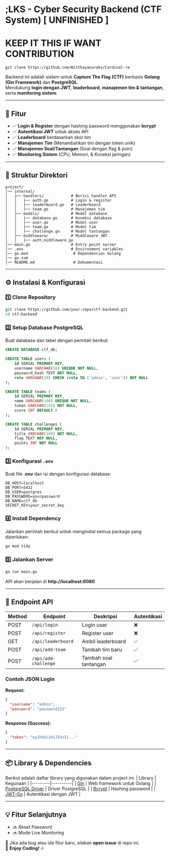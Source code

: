 #  ;LKS - Cyber Security Backend (CTF System) [  UNFINISHED ]
# KEEP IT THIS IF WANT CONTRIBUTION 

```
git clone https://github.com/Witthayanuraks/Cardinal-re
```

Backend ini adalah sistem untuk **Capture The Flag (CTF)** berbasis **Golang (Gin Framework)** dan **PostgreSQL**.  
Mendukung **login dengan JWT**, **leaderboard**, **manajemen tim & tantangan**, serta **monitoring sistem**.

---

## 🚀 **Fitur**
- ✅ **Login & Register** dengan hashing password menggunakan **bcrypt**  
- ✅ **Autentikasi JWT** untuk akses API  
- ✅ **Leaderboard** berdasarkan skor tim  
- ✅ **Manajemen Tim** (Menambahkan tim dengan token unik)  
- ✅ **Manajemen Soal/Tantangan** (Soal dengan flag & poin)  
- ✅ **Monitoring Sistem** (CPU, Memori, & Koneksi jaringan)

---

## 📌 **Struktur Direktori**
```
project/
│── internal/
│   ├── handlers/            # Berisi handler API
│   │   ├── auth.go          # Login & register
│   │   ├── leaderboard.go   # Leaderboard
│   │   ├── team.go          # Manajemen tim
│   ├── models/              # Model database
│   │   ├── database.go      # Koneksi database
│   │   ├── user.go          # Model user
│   │   ├── team.go          # Model tim
│   │   ├── challenge.go     # Model tantangan
│   ├── middleware/          # Middleware JWT
│   │   ├── auth_middleware.go 
│── main.go                  # Entry point server
│── .env                     # Environment variables
│── go.mod                    # Dependencies Golang
│── go.sum
│── README.md                 # Dokumentasi
```

---

## ⚙ **Instalasi & Konfigurasi**
### **1️⃣ Clone Repository**
```sh
git clone https://github.com/your-repo/ctf-backend.git
cd ctf-backend
```

### **2️⃣ Setup Database PostgreSQL**
Buat database dan tabel dengan perintah berikut:
```sql
CREATE DATABASE ctf_db;

CREATE TABLE users (
    id SERIAL PRIMARY KEY,
    username VARCHAR(50) UNIQUE NOT NULL,
    password_hash TEXT NOT NULL,
    role VARCHAR(20) CHECK (role IN ('admin', 'user')) NOT NULL
);

CREATE TABLE teams (
    id SERIAL PRIMARY KEY,
    name VARCHAR(100) UNIQUE NOT NULL,
    token VARCHAR(255) NOT NULL,
    score INT DEFAULT 0
);

CREATE TABLE challenges (
    id SERIAL PRIMARY KEY,
    title VARCHAR(100) NOT NULL,
    flag TEXT NOT NULL,
    points INT NOT NULL
);
```

### **3️⃣ Konfigurasi `.env`**
Buat file **.env** dan isi dengan konfigurasi database:
```
DB_HOST=localhost
DB_PORT=5432
DB_USER=postgres
DB_PASSWORD=yourpassword
DB_NAME=ctf_db
SECRET_KEY=your_secret_key
```

### **4️⃣ Install Dependency**
Jalankan perintah berikut untuk menginstal semua package yang diperlukan:
```sh
go mod tidy
```

### **5️⃣ Jalankan Server**
```sh
go run main.go
```
API akan berjalan di **http://localhost:8080**

---

## 📌 **Endpoint API**
| Method | Endpoint           | Deskripsi              | Autentikasi |
|--------|-------------------|----------------------|-------------|
| POST   | `/api/login`      | Login user          | ❌ |
| POST   | `/api/register`   | Register user       | ❌ |
| GET    | `/api/leaderboard` | Ambil leaderboard    | ✅ |
| POST   | `/api/add-team`   | Tambah tim baru      | ✅ |
| POST   | `/api/add-challenge` | Tambah soal tantangan | ✅ |

### **Contoh JSON Login**
**Request:**  
```json
{
  "username": "admin",
  "password": "password123"
}
```
**Response (Success):**  
```json
{
  "token": "eyJhbGciOiJIUzI1..."
}
```

---

## 📦 **Library & Dependencies**
Berikut adalah daftar library yang digunakan dalam project ini:
| Library | Kegunaan |
|---------|----------|
| [Gin](https://github.com/gin-gonic/gin) | Web framework untuk Golang |
| [PostgreSQL Driver](https://github.com/lib/pq) | Driver PostgreSQL |
| [Bcrypt](https://pkg.go.dev/golang.org/x/crypto/bcrypt) | Hashing password |
| [JWT-Go](https://github.com/dgrijalva/jwt-go) | Autentikasi dengan JWT |

---

## 💡 **Fitur Selanjutnya**
- 🔜 Reset Password  
- 🔜 Mode Live Monitoring  

📢 Jika ada bug atau ide fitur baru, silakan **open issue** di repo ini.  
🚀 **Enjoy Coding!** 🔥
